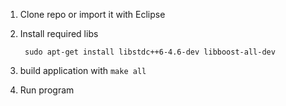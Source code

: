 1. Clone repo or import it with Eclipse
2. Install required libs
	
		sudo apt-get install libstdc++6-4.6-dev libboost-all-dev

3. build application with `make all`
4. Run program

